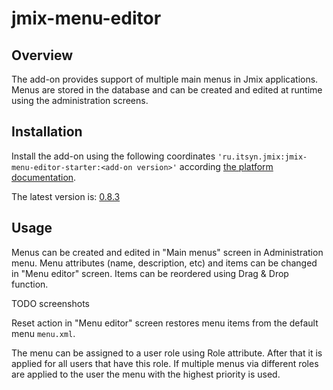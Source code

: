 # jmix-menu-editor

## Overview
The add-on provides support of multiple main menus in Jmix applications. Menus are stored in the database
and can be created and edited at runtime using the administration screens.

## Installation
Install the add-on using the following coordinates `'ru.itsyn.jmix:jmix-menu-editor-starter:<add-on version>'`
according [the platform documentation](https://docs.jmix.io/jmix/studio/marketplace.html).

The latest version is: [0.8.3](TODO)

## Usage
Menus can be created and edited in "Main menus" screen in Administration menu. Menu attributes (name, description, etc) and items can be changed in "Menu editor" screen. Items can be reordered
using Drag & Drop function.

TODO screenshots

Reset action in "Menu editor" screen restores menu items from the default menu `menu.xml`.

The menu can be assigned to a user role using Role attribute. After that it is applied for all users
that have this role. If multiple menus via different roles are applied to the user the menu with
the highest priority is used.
